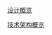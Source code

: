 
[设计概览](https://docs.google.com/document/d/1lGEA_hwCrRqnnMVbNLT318IYO68u35-uUdU2X7cxCDs/edit?usp=sharing)

[技术架构概览](https://docs.google.com/document/d/1vJy815sliqTGTTKUPs6zapi5MsdKni81GAeIIpDlSas/edit?usp=sharing)
